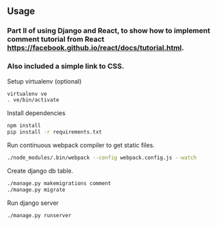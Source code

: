 ## Usage
### Part II of using Django and React, to show how to implement comment tutorial from React https://facebook.github.io/react/docs/tutorial.html. 
### Also included a simple link to CSS.

Setup virtualenv (optional)
```bash
virtualenv ve
. ve/bin/activate
```

Install dependencies
```bash
npm install
pip install -r requirements.txt
```

Run continuous webpack compiler to get static files.
```bash
./node_modules/.bin/webpack --config webpack.config.js --watch
```

Create django db table.
```bash
./manage.py makemigrations comment
./manage.py migrate
```

Run django server
```bash
./manage.py runserver
```
